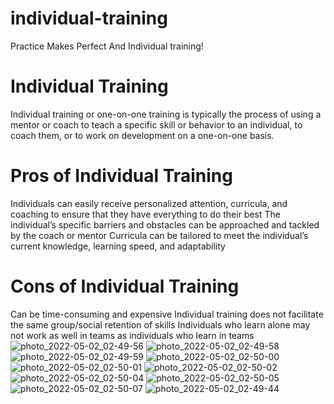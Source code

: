 # individual-training
Practice Makes Perfect And Individual training!

# Individual Training
Individual training or one-on-one training is typically the process of using a mentor or coach to teach a specific skill or behavior to an individual, to coach them, or to work on development on a one-on-one basis.

# Pros of Individual Training
Individuals can easily receive personalized attention, curricula, and coaching to ensure that they have everything to do their best
The individual’s specific barriers and obstacles can be approached and tackled by the coach or mentor
Curricula can be tailored to meet the individual’s current knowledge, learning speed, and adaptability

# Cons of Individual Training
Can be time-consuming and expensive
Individual training does not facilitate the same group/social retention of skills
Individuals who learn alone may not work as well in teams as individuals who learn in teams
![photo_2022-05-02_02-49-56](https://user-images.githubusercontent.com/86709653/166164277-d6b917dd-a890-4fed-b3d5-99e205b88d4b.jpg)
![photo_2022-05-02_02-49-58](https://user-images.githubusercontent.com/86709653/166164278-ff3afa56-6805-4c93-ab75-0cd090750421.jpg)
![photo_2022-05-02_02-49-59](https://user-images.githubusercontent.com/86709653/166164279-96d8f41d-cad2-4363-8a13-a52a1bbe83db.jpg)
![photo_2022-05-02_02-50-00](https://user-images.githubusercontent.com/86709653/166164280-4dcdd04a-c793-48f4-9b8a-3750ecebac48.jpg)
![photo_2022-05-02_02-50-01](https://user-images.githubusercontent.com/86709653/166164281-ae64dfbe-f3e4-4b97-a9e6-f00876132350.jpg)
![photo_2022-05-02_02-50-02](https://user-images.githubusercontent.com/86709653/166164282-d9f57cfd-e6bb-4e82-a9c7-92ff1f04fccd.jpg)
![photo_2022-05-02_02-50-04](https://user-images.githubusercontent.com/86709653/166164283-8d1e592f-1c6a-47d8-aa47-5017d82975ef.jpg)
![photo_2022-05-02_02-50-05](https://user-images.githubusercontent.com/86709653/166164284-698ebdd6-af3f-4d0c-a0ee-6982588b4438.jpg)
![photo_2022-05-02_02-50-07](https://user-images.githubusercontent.com/86709653/166164288-3d874522-fbfb-436c-9a70-e5d3d9e5d325.jpg)
![photo_2022-05-02_02-49-44](https://user-images.githubusercontent.com/86709653/166164275-035708a9-18b5-47fa-808a-87f446af8372.jpg)

